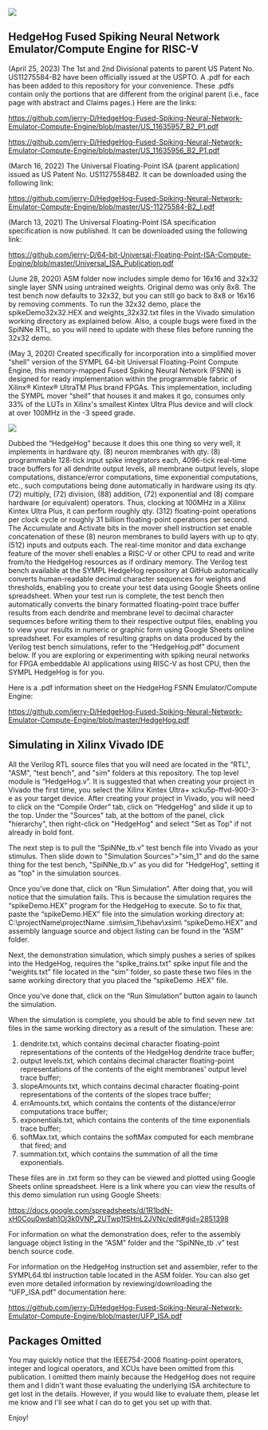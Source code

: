 ![](https://github.com/jerry-D/HedgeHog-Fused-Spiking-Neural-Network-Emulator-Compute-Engine/blob/master/HedgeHog_Logo.png )
## HedgeHog Fused Spiking Neural Network Emulator/Compute Engine for RISC-V
(April 25, 2023) The 1st and 2nd Divisional patents to parent US Patent No. US11275584-B2 have been officially issued at the USPTO.  A .pdf for each has been added to this repository for your convenience.  These .pdfs contain only the portions that are different from the original parent (i.e., face page with abstract and Claims pages.)  Here are the links:

https://github.com/jerry-D/HedgeHog-Fused-Spiking-Neural-Network-Emulator-Compute-Engine/blob/master/US_11635957_B2_P1.pdf

https://github.com/jerry-D/HedgeHog-Fused-Spiking-Neural-Network-Emulator-Compute-Engine/blob/master/US_11635956_B2_P1.pdf


(March 16, 2022) The Universal Floating-Point ISA (parent application) issued as US Patent No. US11275584B2.  It can be downloaded using the following link:

https://github.com/jerry-D/HedgeHog-Fused-Spiking-Neural-Network-Emulator-Compute-Engine/blob/master/US-11275584-B2_I.pdf


(March 13, 2021) The Universal Floating-Point ISA specification specification is now published. It can be downloaded using the following link:

https://github.com/jerry-D/64-bit-Universal-Floating-Point-ISA-Compute-Engine/blob/master/Universal_ISA_Publication.pdf

(June 28, 2020) ASM folder now includes simple demo for 16x16 and 32x32 single layer SNN using untrained weights.  Original demo was only 8x8.  The test bench now defaults to 32x32, but you can still go back to 8x8 or 16x16 by removing comments.  To run the 32x32 demo, place the spikeDemo32x32.HEX and weights_32x32.txt files in the Vivado simulation working directory as explained below.  Also, a couple bugs were fixed in the SpiNNe RTL, so you will need to update with these files before running the 32x32 demo.

(May 3, 2020)   Created specifically for incorporation into a simplified mover “shell” version of the SYMPL 64-bit Universal Floating-Point Compute Engine, this memory-mapped Fused Spiking Neural Network (FSNN) is designed for ready implementation within the programmable fabric of Xilinx® Kintex® UltraTM Plus brand FPGAs. This implementation, including the SYMPL mover “shell” that houses it and makes it go, consumes only 33% of the LUTs in Xilinx's smallest Kintex Ultra Plus device and will clock at over 100MHz in the -3 speed grade.

![](https://github.com/jerry-D/HedgeHog-Fused-Spiking-Neural-Network-Emulator-Compute-Engine/blob/master/RISC_V_HedgeHog_Blk.png )

Dubbed the “HedgeHog” because it does this one thing so very well, it implements in hardware qty. (8) neuron membranes with qty. (8) programmable 128-tick input spike integrators each, 4096-tick real-time trace buffers for all dendrite output levels, all membrane output levels, slope computations, distance/error computations, time exponential computations, etc., such computations being done automatically in hardware using its qty. (72) multiply, (72) division, (88) addition, (72) exponential and (8) compare hardware (or equivalent) operators. Thus, clocking at 100MHz in a Xilinx Kintex Ultra Plus, it can perform roughly qty. (312) floating-point operations per clock cycle or roughly 31 billion floating-point operations per second. The Accumulate and Activate bits in the mover shell instruction set enable concatenation of these (8) neuron membranes to build layers with up to qty. (512) inputs and outputs each.
The real-time monitor and data exchange feature of the mover shell enables a RISC-V or other CPU to read and write from/to the HedgeHog resources as if ordinary memory.
The Verilog test bench available at the SYMPL HedgeHog repository at GitHub automatically converts human-readable decimal character sequences for weights and thresholds, enabling you to create your test data using Google Sheets online spreadsheet. When your test
run is complete, the test bench then automatically converts the binary formatted floating-point trace buffer results from each dendrite and membrane level to decimal character sequences before writing them to their respective output files, enabling you to view your results in numeric or graphic form using Google Sheets online spreadsheet. For examples of resulting graphs on data produced by the Verilog test bench simulations, refer to the “HedgeHog.pdf” document below.  If you are exploring or experimenting with spiking neural networks for FPGA embeddable AI applications using RISC-V as host CPU, then the SYMPL HedgeHog is for you. 

Here is a .pdf information sheet on the HedgeHog FSNN Emulator/Compute Engine:

https://github.com/jerry-D/HedgeHog-Fused-Spiking-Neural-Network-Emulator-Compute-Engine/blob/master/HedgeHog.pdf 

## Simulating in Xilinx Vivado IDE
All the Verilog RTL source files that you will need are located in the “RTL", "ASM", "test bench", and "sim" folders at this repository.  The top level module is “HedgeHog.v”.  It is suggested that when creating your project in Vivado the first time, you select the Xilinx Kintex Ultra+ xcku5p-ffvd-900-3-e as your target device.  After creating your project in Vivado, you will need to click on the “Compile Order” tab, click on “HedgeHog” and slide it up to the top.  Under the "Sources" tab, at the bottom of the panel, click "hierarchy", then right-click on "HedgeHog" and select "Set as Top" if not already in bold font.  

The next step is to pull the “SpiNNe_tb.v” test bench file into Vivado as your stimulus.  Then slide down to "Simulation Sources">"sim_1" and do the same thing for the test bench, "SpiNNe_tb.v" as you did for "HedgeHog", setting it as "top" in the simulation sources. 

Once you've done that, click on “Run Simulation”.  After doing that, you will notice that the simulation fails.  This is because the simulation requires the “spikeDemo.HEX” program for the HedgeHog to execute. So to fix that, paste the “spikeDemo.HEX” file into the simulation working directory at:  C:\projectName\projectName .sim\sim_1\behav\xsim\ “spikeDemo.HEX” and assembly language source and object listing can be found in the “ASM” folder.  

Next, the demonstration simulation, which simply pushes a series of spikes into the HedgeHog, requires the “spike_trains.txt” spike input file and the “weights.txt” file located in the “sim” folder,  so paste  these two files in the same working directory that you placed the “spikeDemo .HEX” file.

Once you've done that, click on the “Run Simulation” button again to launch the simulation.

When the simulation is complete, you should be able to find seven new .txt files in the same working directory as a result of the simulation.  These are:
1) dendrite.txt, which contains decimal character floating-point representations of the contents of the HedgeHog dendrite trace buffer;
2) output levels.txt, which contains decimal character floating-point representations of the contents of the eight membranes' output level trace buffer;
3) slopeAmounts.txt, which contains decimal character floating-point representations of the contents of the slopes trace buffer;
4) errAmounts.txt, which contains the contents of the distance/error computations trace buffer;
5) exponentials.txt, which contains the contents of the time exponentials trace buffer;
6) softMax.txt, which contains the softMax computed for each membrane that fired; and
7) summation.txt, which contains the summation of all the time exponentials.

These files are in .txt form so they can be viewed and plotted using Google Sheets online spreadsheet.  Here is a link where you can view the results of this demo simulation run using Google Sheets:

https://docs.google.com/spreadsheets/d/1R1bdN-xH0Cou0wdah1Oj3k0VNP_2UTwp1fSHnL2JVNc/edit#gid=2851398 

For information on what the demonstration does, refer to the assembly language object listing in the “ASM” folder and the “SpiNNe_tb .v” test bench source code.

For information on the HedgeHog instruction set and assembler, refer to the SYMPL64.tbl instruction table located in the ASM folder.  You can also get even more detailed information by reviewing/downloading the “UFP_ISA.pdf” documentation here:

https://github.com/jerry-D/HedgeHog-Fused-Spiking-Neural-Network-Emulator-Compute-Engine/blob/master/UFP_ISA.pdf

## Packages Omitted
You may quickly notice that the IEEE754-2008 floating-point operators, integer and logical operators, and XCUs have been omitted from this publication.  I omitted them mainly because the HedgeHog does not require them and I didn't want those evaluating the underlying ISA architecture to get lost in the details.  However, if you would like to evaluate them, please let me know and I'll see what I can do to get you set up with that.

Enjoy!
